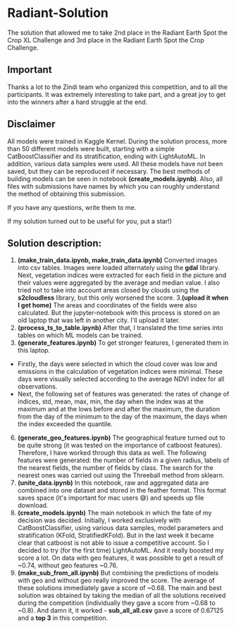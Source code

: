 # Radiant-Solution

The solution that allowed me to take 2nd place in the Radiant Earth Spot the Crop XL Challenge and 3rd place in the Radiant Earth Spot the Crop Challenge.

## Important

Thanks a lot to the Zindi team who organized this competition, and to all the participants. It was extremely interesting to take part, and a great joy to get into the winners after a hard struggle at the end.

## Disclaimer

All models were trained in Kaggle Kernel. During the solution process, more than 50 different models were built, starting with a simple CatBoostClassifier and its stratification, ending with LightAutoML.  In addition, various data samples were used. All these models have not been saved, but they can be reproduced if necessary. The best methods of building models can be seen in notebook __(create_models.ipynb)__. Also, all files with submissions have names by which you can roughly understand the method of obtaining this submission.

If you have any questions, write them to me.

If my solution turned out to be useful for you, put a star!)

## Solution description:

1. __(make_train_data.ipynb, make_train_data.ipynb)__ 
Converted images into csv tables. Images were loaded alternately using the **gdal** library. Next, vegetation indices were extracted for each field in the picture and their values were aggregated by the average and median value. I also tried not to take into account areas closed by clouds using the **s2cloudless** library, but this only worsened the score. 
3.__(upload it when I get home)__ 
The areas and coordinates of the fields were also calculated. But the jupyter-notebook with this process is stored on an old laptop that was left in another city. I'll upload it later.
4. __(process_ts_to_table.ipynb)__ 
After that, I translated the time series into tables on which ML models can be trained.
5. __(generate_features.ipynb)__ 
To get stronger features, I generated them in this laptop. 
  - Firstly, the days were selected in which the cloud cover was low and emissions in the calculation of vegetation indices were minimal. These days were visually selected according to the average NDVI index for all observations.
  - Next, the following set of features was generated: the rates of change of indices, std, mean, max, min, the day when the index was at the maximum and at the lows before and after the maximum, the duration from the day of the minimum to the day of the maximum, the days when the index exceeded the quantile.
6. __(generate_geo_features.ipynb)__ 
The geographical feature turned out to be quite strong (it was tested on the importance of catboost features). Therefore, I have worked through this data as well. The following features were generated: the number of fields in a given radius, labels of the nearest fields, the number of fields by class. The search for the nearest ones was carried out using the Threeball method from sklearn.
8. __(unite_data.ipynb)__ 
In this notebook, raw and aggregated data are combined into one dataset and stored in the feather format. This format saves space (it's important for mac users 😅) and speeds up file download.
9. __(create_models.ipynb)__ 
The main notebook in which the fate of my decision was decided. Initially, I worked exclusively with CatBoostClassifier, using various data samples, model parameters and stratification (KFold, StratifiedKFold). But in the last week it became clear that catboost is not able to issue a competitive account. So I decided to try (for the first time) LightAutoML. And it really boosted my score a lot. On data with geo features, it was possible to get a result of ~0.74, without geo features ~0.76.
10. __(make_sub_from_all.ipynb)__
But combining the predictions of models with geo and without geo really improved the score. The average of these solutions immediately gave a score of ~0.68. 
The main and best solution was obtained by taking the median of all the solutions received during the competition (individually they gave a score from ~0.68 to ~0.8). And damn it, it worked - __sub_all_all.csv__ gave a score of 0.67125 and a __top 3__ in this competition.
